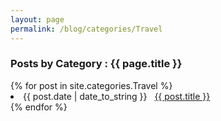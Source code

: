 ```yaml
---
layout: page
permalink: /blog/categories/Travel
---
```

 
<h3> Posts by Category : {{ page.title }} </h3>

<div class="card">
{% for post in site.categories.Travel %}
 <li class="category-posts"><span>{{ post.date | date_to_string }}</span> &nbsp; <a href="{{ post.url }}">{{ post.title }}</a></li>
{% endfor %}
</div>